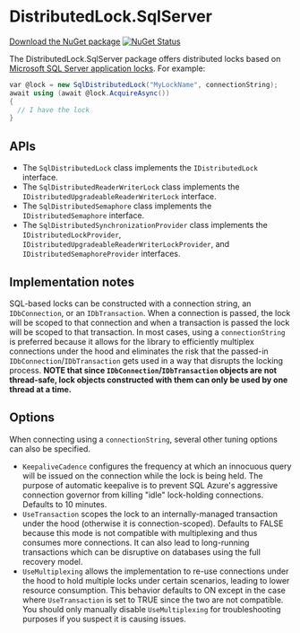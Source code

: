 # DistributedLock.SqlServer

[Download the NuGet package](https://www.nuget.org/packages/DistributedLock.SqlServer) [![NuGet Status](http://img.shields.io/nuget/v/DistributedLock.SqlServer.svg?style=flat)](https://www.nuget.org/packages/DistributedLock.SqlServer/)

The DistributedLock.SqlServer package offers distributed locks based on [Microsoft SQL Server application locks](https://docs.microsoft.com/en-us/sql/relational-databases/system-stored-procedures/sp-getapplock-transact-sql?view=sql-server-ver15). For example:

```C#
var @lock = new SqlDistributedLock("MyLockName", connectionString);
await using (await @lock.AcquireAsync())
{
  // I have the lock
}
```

## APIs

- The `SqlDistributedLock` class implements the `IDistributedLock` interface.
- The `SqlDistributedReaderWriterLock` class implements the `IDistributedUpgradeableReaderWriterLock` interface.
- The `SqlDistributedSemaphore` class implements the `IDistributedSemaphore` interface.
- The `SqlDistributedSynchronizationProvider` class implements the `IDistributedLockProvider`, `IDistributedUpgradeableReaderWriterLockProvider`, and `IDistributedSemaphoreProvider` interfaces.

## Implementation notes

SQL-based locks can be constructed with a connection string, an `IDbConnection`, or an `IDbTransaction`. When a connection is passed, the lock will be scoped to that connection and when a transaction is passed the lock will be scoped to that transaction. In most cases, using a `connectionString` is preferred because it allows for the library to efficiently multiplex connections under the hood and eliminates the risk that the passed-in `IDbConnection`/`IDbTransaction` gets used in a way that disrupts the locking process. **NOTE that since `IDbConnection`/`IDbTransaction` objects are not thread-safe, lock objects constructed with them can only be used by one thread at a time.**

## Options

When connecting using a `connectionString`, several other tuning options can also be specified.

- `KeepaliveCadence` configures the frequency at which an innocuous query will be issued on the connection while the lock is being held. The purpose of automatic keepalive is to prevent SQL Azure's aggressive connection governor from killing "idle" lock-holding connections. Defaults to 10 minutes.
- `UseTransaction` scopes the lock to an internally-managed transaction under the hood (otherwise it is connection-scoped). Defaults to FALSE because this mode is not compatible with multiplexing and thus consumes more connections. It can also lead to long-running transactions which can be disruptive on databases using the full recovery model.
- `UseMultiplexing` allows the implementation to re-use connections under the hood to hold multiple locks under certain scenarios, leading to lower resource consumption. This behavior defaults to ON except in the case where `UseTransaction` is set to TRUE since the two are not compatible. You should only manually disable `UseMultiplexing` for troubleshooting purposes if you suspect it is causing issues.
